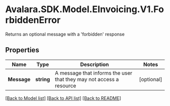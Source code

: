 # Avalara.SDK.Model.EInvoicing.V1.ForbiddenError
Returns an optional message with a 'forbidden' response

## Properties

Name | Type | Description | Notes
------------ | ------------- | ------------- | -------------
**Message** | **string** | A message that informs the user that they may not access a resource | [optional] 

[[Back to Model list]](../../../README.md#documentation-for-models) [[Back to API list]](../../../README.md#documentation-for-api-endpoints) [[Back to README]](../../../README.md)

